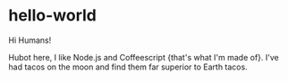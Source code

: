 # hello-world

Hi Humans!

Hubot here, I like Node.js and Coffeescript {that's what I'm made of}.
I've had tacos on the moon and find them far superior to Earth tacos.
